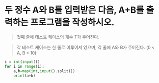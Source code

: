 # 두 정수 A와 B를 입력받은 다음, A+B를 출력하는 프로그램을 작성하시오.
> 첫째 줄에 테스트 케이스의 개수 T가 주어진다.

> 각 테스트 케이스는 한 줄로 이루어져 있으며, 각 줄에 A와 B가 주어진다. (0 < A, B < 10)

```python
i = int(input())
for i in range(i):
    a,b=map(int,input().split())
    print(a+b)
```
